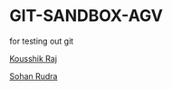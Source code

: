 # GIT-SANDBOX-AGV
for testing out git

[Kousshik Raj](https://github.com/TheLethalCode)

[Sohan Rudra](https://github.com/rudrasohan)

